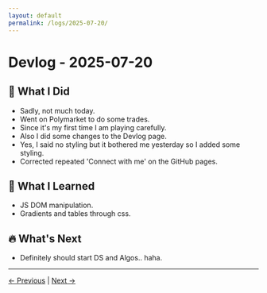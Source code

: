 ```yaml
---
layout: default
permalink: /logs/2025-07-20/
---
```


# Devlog - 2025-07-20

## 🚀 What I Did

- Sadly, not much today.
- Went on Polymarket to do some trades.
- Since it's my first time I am playing carefully.
- Also I did some changes to the Devlog page.
- Yes, I said no styling but it bothered me yesterday so I added some styling.
- Corrected repeated 'Connect with me' on the GitHub pages.

## 🧠 What I Learned

- JS DOM manipulation.
- Gradients and tables through css.

## 🔥 What's Next

- Definitely should start DS and Algos.. haha.

---

[← Previous]({{site.baseurl}}/logs/2025-07-19/) | [Next →]({{site.baseurl}}/logs/2025-07-23/)
